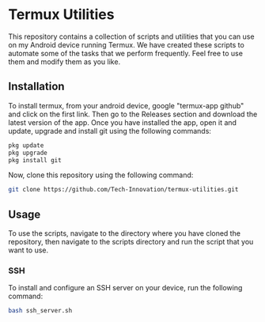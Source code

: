 # Termux Utilities

This repository contains a collection of scripts and utilities that you can use on my Android device running Termux. We have created these scripts to automate some of the tasks that we perform frequently. Feel free to use them and modify them as you like.

## Installation

To install termux, from your android device, google "termux-app github" and click on the first link. Then go to the Releases section and download the latest version of the app. Once you have installed the app, open it and update, upgrade and install git using the following commands:

```bash
pkg update
pkg upgrade
pkg install git
```

Now, clone this repository using the following command:

```bash
git clone https://github.com/Tech-Innovation/termux-utilities.git
```

## Usage

To use the scripts, navigate to the directory where you have cloned the repository, then navigate to the scripts directory and run the script that you want to use.

### SSH

To install and configure an SSH server on your device, run the following command:

```bash
bash ssh_server.sh
```


<!-- Links -->
[termux-utilities-repo]: https://github.com/Tech-Innovation/termux-utilities.git